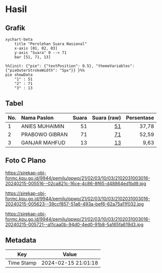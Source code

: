 # Hasil

## Grafik

```mermaid
xychart-beta
    title "Perolehan Suara Nasional"
    x-axis [01, 02, 03]
    y-axis "Suara" 0 --> 71
    bar [51, 71, 13]
```

```mermaid
%%{init: {"pie": {"textPosition": 0.5}, "themeVariables": {"pieOuterStrokeWidth": "5px"}} }%%
pie showData
    "1" : 51
    "2" : 71
    "3" : 13
```

## Tabel

| No. | Nama Paslon    | Suara | Suara (raw) | Persentase |
|:--- |:-------------- | -----:| -----------:| ----------:|
| 1   | ANIES MUHAIMIN | 51    | [51][p-1]   | 37,78      |
| 2   | PRABOWO GIBRAN | 71    | [71][p-2]   | 52,59      |
| 3   | GANJAR MAHFUD  | 13    | [13][p-3]   | 9,63       |


[p-1]: https://github.com/gigit-pemilu/pemilu-2024/blob/main/pilpres/hitung-suara/sub/21-kepulauan-riau/sub/02-karimun/sub/03-karimun/sub/1003-sungai-lakam-timur/sub/016-tps/sub/paslon-1.txt
[p-2]: https://github.com/gigit-pemilu/pemilu-2024/blob/main/pilpres/hitung-suara/sub/21-kepulauan-riau/sub/02-karimun/sub/03-karimun/sub/1003-sungai-lakam-timur/sub/016-tps/sub/paslon-2.txt
[p-3]: https://github.com/gigit-pemilu/pemilu-2024/blob/main/pilpres/hitung-suara/sub/21-kepulauan-riau/sub/02-karimun/sub/03-karimun/sub/1003-sungai-lakam-timur/sub/016-tps/sub/paslon-3.txt

## Foto C Plano

https://sirekap-obj-formc.kpu.go.id/9944/pemilu/ppwp/21/02/03/10/03/2102031003016-20240215-005516--02ca821c-16ce-4c86-8f65-d48864ed1bd9.jpg

https://sirekap-obj-formc.kpu.go.id/9944/pemilu/ppwp/21/02/03/10/03/2102031003016-20240215-005623--39ccf857-51a6-493a-bef6-62a75a11f032.jpg

https://sirekap-obj-formc.kpu.go.id/9944/pemilu/ppwp/21/02/03/10/03/2102031003016-20240215-005721--a11caa0b-94d0-4ed0-91b8-5a165fa619d3.jpg


## Metadata

| Key        | Value               |
| ---------- | ------------------- |
| Time Stamp | 2024-02-15 21:01:18 |



